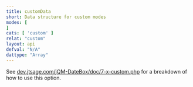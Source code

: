 ```yaml
---
title: customData
short: Data structure for custom modes
modes: [
]
cats: [ 'custom' ]
relat: "custom"
layout: api
defval: "N/A"
dattype: "Array"
---
```


See <a href='http://dev.jtsage.com/jQM-DateBox/doc/7-x-custom.php'>dev.jtsage.com/jQM-DateBox/doc/7-x-custom.php</a> for a breakdown of how to use this option.
